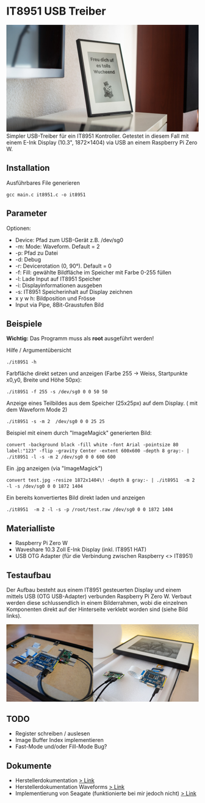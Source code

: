 # IT8951 USB Treiber
<img src="./doc/final.jpg"/>
Simpler USB-Treiber für ein IT8951 Kontroller. Getestet in diesem Fall mit einem E-Ink Display (10.3", 1872×1404) via USB an einem Raspberry Pi Zero W.

## Installation
Ausführbares File generieren
```
gcc main.c it8951.c -o it8951
```

## Parameter
Optionen:
*   Device: Pfad zum USB-Gerät z.B. /dev/sg0
*   -m: Mode: Waveform. Default = 2
*   -p: Pfad zu Datei
*   -d: Debug
*   -r: Devicerotation (0, 90°). Default = 0
*   -f: Fill: gewählte Bildfläche im Speicher mit Farbe 0-255 füllen
*   -l: Lade Input auf IT8951 Speicher
*   -i: Displayinformationen ausgeben
*   -s: IT8951 Speicherinhalt auf Display zeichnen
*   x y w h: Bildposition und Frösse
*   Input via Pipe, 8Bit-Graustufen Bild


## Beispiele
**Wichtig:** Das Programm muss als **root** ausgeführt werden!


Hilfe / Argumentübersicht
```
./it8951 -h
```

Farbfläche direkt setzen und anzeigen (Farbe 255 -> Weiss, Startpunkte x0,y0, Breite und Höhe 50px):
```
./it8951 -f 255 -s /dev/sg0 0 0 50 50
```

Anzeige eines Teilbildes aus dem Speicher (25x25px) auf dem Display. ( mit dem Waveform Mode 2)
```
./it8951 -s -m 2  /dev/sg0 0 0 25 25
```

Beispiel mit einem durch "ImageMagick" generierten Bild:
```
convert -background black -fill white -font Arial -pointsize 80 label:"123" -flip -gravity Center -extent 600x600 -depth 8 gray:- | ./it8951 -l -s -m 2 /dev/sg0 0 0 600 600
```

Ein .jpg anzeigen (via "ImageMagick")
```
convert test.jpg -resize 1872x1404\! -depth 8 gray:- | ./it8951  -m 2 -l -s /dev/sg0 0 0 1872 1404
```

Ein bereits konvertiertes Bild direkt laden und anzeigen
```
./it8951  -m 2 -l -s -p /root/test.raw /dev/sg0 0 0 1872 1404
```

## Materialliste
* Raspberry Pi Zero W
* Waveshare 10.3 Zoll E-Ink Display (inkl. IT8951 HAT)
* USB OTG Adapter (für die Verbindung zwischen Raspberry <> IT8951)

## Testaufbau
Der Aufbau besteht aus einem IT8951 gesteuerten Display und einem mittels USB (OTG USB-Adapter) verbunden Raspberry Pi Zero W. Verbaut werden diese schlussendlich in einem Bilderrahmen, wobi die einzelnen Komponenten direkt auf der Hinterseite verklebt worden sind (siehe Bild links).

<img src="./doc/aufbau.jpg"/>

## TODO
* Register schreiben / auslesen
* Image Buffer Index implementieren
* Fast-Mode und/oder Fill-Mode Bug?

## Dokumente
* Herstellerdokumentation  [> Link](https://www.waveshare.com/w/upload/c/c9/IT8951_USB_ProgrammingGuide_v.0.4_20161114.pdf)
* Herstellerdokumentation Waveforms [> Link](https://www.waveshare.net/w/upload/c/c4/E-paper-mode-declaration.pdf)
* Implementierung von Seagate (funktionierte bei mir jedoch nicht)  [> Link](https://github.com/Seagate/it8951/)


